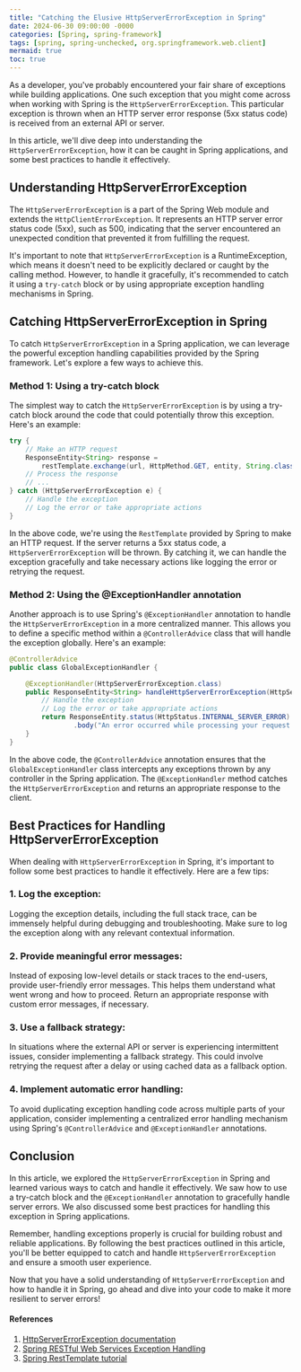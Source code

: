 ```yaml
---
title: "Catching the Elusive HttpServerErrorException in Spring"
date: 2024-06-30 09:00:00 -0000
categories: [Spring, spring-framework]
tags: [spring, spring-unchecked, org.springframework.web.client]
mermaid: true
toc: true
---
```



As a developer, you've probably encountered your fair share of exceptions while building applications. One such exception that you might come across when working with Spring is the `HttpServerErrorException`. This particular exception is thrown when an HTTP server error response (5xx status code) is received from an external API or server.

In this article, we'll dive deep into understanding the `HttpServerErrorException`, how it can be caught in Spring applications, and some best practices to handle it effectively.

## Understanding HttpServerErrorException

The `HttpServerErrorException` is a part of the Spring Web module and extends the `HttpClientErrorException`. It represents an HTTP server error status code (5xx), such as 500, indicating that the server encountered an unexpected condition that prevented it from fulfilling the request.

It's important to note that `HttpServerErrorException` is a RuntimeException, which means it doesn't need to be explicitly declared or caught by the calling method. However, to handle it gracefully, it's recommended to catch it using a `try-catch` block or by using appropriate exception handling mechanisms in Spring.

## Catching HttpServerErrorException in Spring

To catch `HttpServerErrorException` in a Spring application, we can leverage the powerful exception handling capabilities provided by the Spring framework. Let's explore a few ways to achieve this.

### Method 1: Using a try-catch block

The simplest way to catch the `HttpServerErrorException` is by using a try-catch block around the code that could potentially throw this exception. Here's an example:

```java
try {
    // Make an HTTP request
    ResponseEntity<String> response =
        restTemplate.exchange(url, HttpMethod.GET, entity, String.class);
    // Process the response
    // ...
} catch (HttpServerErrorException e) {
    // Handle the exception
    // Log the error or take appropriate actions
}
```

In the above code, we're using the `RestTemplate` provided by Spring to make an HTTP request. If the server returns a 5xx status code, a `HttpServerErrorException` will be thrown. By catching it, we can handle the exception gracefully and take necessary actions like logging the error or retrying the request.

### Method 2: Using the @ExceptionHandler annotation

Another approach is to use Spring's `@ExceptionHandler` annotation to handle the `HttpServerErrorException` in a more centralized manner. This allows you to define a specific method within a `@ControllerAdvice` class that will handle the exception globally. Here's an example:

```java
@ControllerAdvice
public class GlobalExceptionHandler {

    @ExceptionHandler(HttpServerErrorException.class)
    public ResponseEntity<String> handleHttpServerErrorException(HttpServerErrorException e) {
        // Handle the exception
        // Log the error or take appropriate actions
        return ResponseEntity.status(HttpStatus.INTERNAL_SERVER_ERROR)
                .body("An error occurred while processing your request. Please try again later.");
    }
}
```

In the above code, the `@ControllerAdvice` annotation ensures that the `GlobalExceptionHandler` class intercepts any exceptions thrown by any controller in the Spring application. The `@ExceptionHandler` method catches the `HttpServerErrorException` and returns an appropriate response to the client.

## Best Practices for Handling HttpServerErrorException

When dealing with `HttpServerErrorException` in Spring, it's important to follow some best practices to handle it effectively. Here are a few tips:

### 1. Log the exception: 

Logging the exception details, including the full stack trace, can be immensely helpful during debugging and troubleshooting. Make sure to log the exception along with any relevant contextual information.

### 2. Provide meaningful error messages:

Instead of exposing low-level details or stack traces to the end-users, provide user-friendly error messages. This helps them understand what went wrong and how to proceed. Return an appropriate response with custom error messages, if necessary.

### 3. Use a fallback strategy:

In situations where the external API or server is experiencing intermittent issues, consider implementing a fallback strategy. This could involve retrying the request after a delay or using cached data as a fallback option.

### 4. Implement automatic error handling:

To avoid duplicating exception handling code across multiple parts of your application, consider implementing a centralized error handling mechanism using Spring's `@ControllerAdvice` and `@ExceptionHandler` annotations.

## Conclusion

In this article, we explored the `HttpServerErrorException` in Spring and learned various ways to catch and handle it effectively. We saw how to use a try-catch block and the `@ExceptionHandler` annotation to gracefully handle server errors. We also discussed some best practices for handling this exception in Spring applications.

Remember, handling exceptions properly is crucial for building robust and reliable applications. By following the best practices outlined in this article, you'll be better equipped to catch and handle `HttpServerErrorException` and ensure a smooth user experience.

Now that you have a solid understanding of `HttpServerErrorException` and how to handle it in Spring, go ahead and dive into your code to make it more resilient to server errors!

#### References
1. [HttpServerErrorException documentation](https://docs.spring.io/spring-framework/docs/current/javadoc-api/org/springframework/web/client/HttpServerErrorException.html)
2. [Spring RESTful Web Services Exception Handling](https://www.baeldung.com/exception-handling-for-rest-with-spring)
3. [Spring RestTemplate tutorial](https://www.baeldung.com/rest-template)